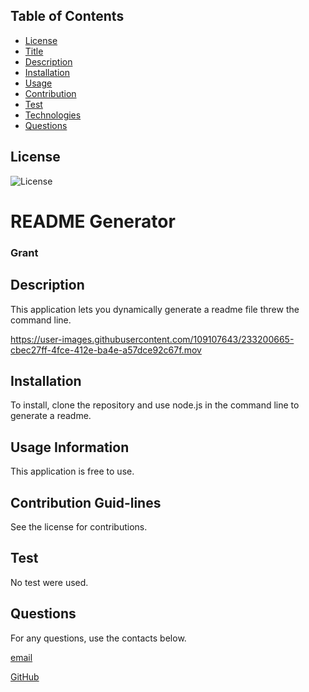 
  
  ## Table of Contents
  * [License](#License)
  * [Title](#Title)
  * [Description](#Description)
  * [Installation](#Installation)
  * [Usage](#Usage)
  * [Contribution](#Contribution)
  * [Test](#Test)
  * [Technologies](#Technologies)
  * [Questions](#Questions)
  
  ## License
  
  ![License](https://img.shields.io/badge/License-MIT-licenseblue.svg)
  

  # README Generator
  ### Grant
  
  ## Description
  This application lets you dynamically generate a readme file threw the command line.
  

https://user-images.githubusercontent.com/109107643/233200665-cbec27ff-4fce-412e-ba4e-a57dce92c67f.mov


  ## Installation
  To install, clone the repository and use node.js in the command line to generate a readme.
  
  ## Usage Information
  This application is free to use. 
  
  ## Contribution Guid-lines
  See the license for contributions.
   
  
  ## Test
  No test were used.
  
  ## Questions
  For any questions, use the contacts below.
  
  [email](gellingtonem6@gmail.com)
  
  [GitHub](https://github.com/Grant-Ellington)
  

